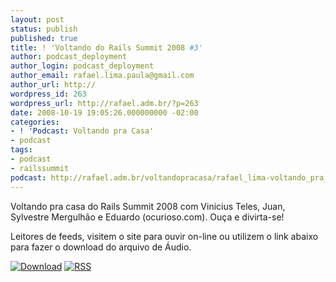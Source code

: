 ```yaml
---
layout: post
status: publish
published: true
title: ! 'Voltando do Rails Summit 2008 #3'
author: podcast_deployment
author_login: podcast_deployment
author_email: rafael.lima.paula@gmail.com
author_url: http://
wordpress_id: 263
wordpress_url: http://rafael.adm.br/?p=263
date: 2008-10-19 19:05:26.000000000 -02:00
categories:
- ! 'Podcast: Voltando pra Casa'
- podcast
tags:
- podcast
- railssummit
podcast: http://rafael.adm.br/voltandopracasa/rafael_lima-voltando_pra_casa-0027.mp3
---
```

Voltando pra casa do Rails Summit 2008 com Vinicius Teles, Juan, Sylvestre Mergulh&atilde;o e Eduardo (ocurioso.com). Ou&ccedil;a e divirta-se!

Leitores de feeds, visitem o site para ouvir on-line ou utilizem o link abaixo para fazer o download do arquivo de &Aacute;udio.

<a class="noborder" href="http://rafael.adm.br/voltandopracasa/rafael_lima-voltando_pra_casa-0027.mp3" title="Download"><img src="http://rafael.adm.br/wp-content/themes/rafael_lima-rockinblue/images/download_green.gif" border="0" alt="Download" /></a> <a class="noborder" href="http://feeds.feedburner.com/rafael_lima_podcast" title="RSS"><img src="http://rafael.adm.br/wp-content/themes/rafael_lima-rockinblue/images/icn-feed-16x16.png" border="0" alt="RSS" /></a>

